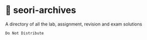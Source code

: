 # 🤍 seori-archives

A directory of all the lab, assignment, revision and exam solutions

```
Do Not Distribute
```
